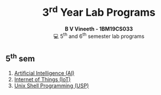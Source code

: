 <div align="center">
  <h1> 3<sup>rd</sup> Year Lab Programs </h1>
  <strong>B V Vineeth - 1BM19CS033</strong><br>
  💻 5<sup>th</sup> and 6<sup>th</sup> semester lab programs
</div>

## 5<sup>th</sup> sem

<div>
  <ol>
    <li><a href="https://vinsdragonis.github.io/3rd-year-labs/AI/">Artificial Intelligence (AI)</a></li>
    <li><a href="https://github.com/vinsdragonis/3rd-year-labs/tree/main/IoT">Internet of Things (IoT)</a></li>
    <li><a href="https://github.com/vinsdragonis/3rd-year-labs/tree/main/USP">Unix Shell Programming (USP)</a></li>
  </ol>
</div>
